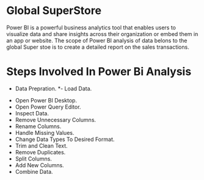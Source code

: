 # **Global SuperStore**
  Power BI is a powerful business analytics tool that enables users to visualize data and share insights across their organization or embed them in an app or website. The scope of Power BI analysis of  data belons to the global Super stoe is to create a detailed report on the sales transactions.

# **Steps Involved In Power Bi Analysis**
* Data Prepration.
 *- Load Data.
 - Open Power BI Desktop.
 - Open Power Query Editor.
 - Inspect Data.
 - Remove Unnecessary Columns.
 - Rename Columns.
 - Handle Missing Values.
 - Change Data Types To Desired Format.
 - Trim and Clean Text.
 - Remove Duplicates.
 - Split Columns.
 - Add New Columns.
 - Combine Data.

